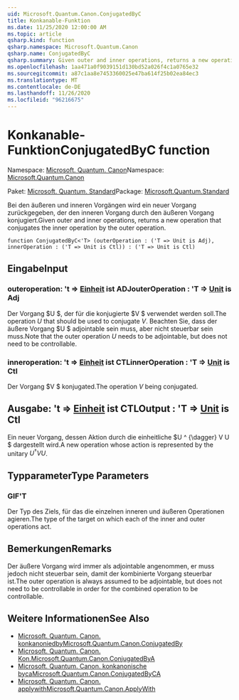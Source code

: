 ```yaml
---
uid: Microsoft.Quantum.Canon.ConjugatedByC
title: Konkanable-Funktion
ms.date: 11/25/2020 12:00:00 AM
ms.topic: article
qsharp.kind: function
qsharp.namespace: Microsoft.Quantum.Canon
qsharp.name: ConjugatedByC
qsharp.summary: Given outer and inner operations, returns a new operation that conjugates the inner operation by the outer operation.
ms.openlocfilehash: 1aa471a0f9039151d130bd52a026f4c1a0765e32
ms.sourcegitcommit: a87c1aa8e7453360025e47ba614f25b02ea84ec3
ms.translationtype: MT
ms.contentlocale: de-DE
ms.lasthandoff: 11/26/2020
ms.locfileid: "96216675"
---
```

# <a name="conjugatedbyc-function"></a><span data-ttu-id="75014-102">Konkanable-Funktion</span><span class="sxs-lookup"><span data-stu-id="75014-102">ConjugatedByC function</span></span>

<span data-ttu-id="75014-103">Namespace: [Microsoft. Quantum. Canon](xref:Microsoft.Quantum.Canon)</span><span class="sxs-lookup"><span data-stu-id="75014-103">Namespace: [Microsoft.Quantum.Canon](xref:Microsoft.Quantum.Canon)</span></span>

<span data-ttu-id="75014-104">Paket: [Microsoft. Quantum. Standard](https://nuget.org/packages/Microsoft.Quantum.Standard)</span><span class="sxs-lookup"><span data-stu-id="75014-104">Package: [Microsoft.Quantum.Standard](https://nuget.org/packages/Microsoft.Quantum.Standard)</span></span>


<span data-ttu-id="75014-105">Bei den äußeren und inneren Vorgängen wird ein neuer Vorgang zurückgegeben, der den inneren Vorgang durch den äußeren Vorgang konjugiert.</span><span class="sxs-lookup"><span data-stu-id="75014-105">Given outer and inner operations, returns a new operation that conjugates the inner operation by the outer operation.</span></span>

```qsharp
function ConjugatedByC<'T> (outerOperation : ('T => Unit is Adj), innerOperation : ('T => Unit is Ctl)) : ('T => Unit is Ctl)
```


## <a name="input"></a><span data-ttu-id="75014-106">Eingabe</span><span class="sxs-lookup"><span data-stu-id="75014-106">Input</span></span>

### <a name="outeroperation--t--unit--is-adj"></a><span data-ttu-id="75014-107">outeroperation: 't => [Einheit](xref:microsoft.quantum.lang-ref.unit)  ist ADJ</span><span class="sxs-lookup"><span data-stu-id="75014-107">outerOperation : 'T => [Unit](xref:microsoft.quantum.lang-ref.unit)  is Adj</span></span>

<span data-ttu-id="75014-108">Der Vorgang $U $, der für die konjugierte $V $ verwendet werden soll.</span><span class="sxs-lookup"><span data-stu-id="75014-108">The operation $U$ that should be used to conjugate $V$.</span></span> <span data-ttu-id="75014-109">Beachten Sie, dass der äußere Vorgang $U $ adjointable sein muss, aber nicht steuerbar sein muss.</span><span class="sxs-lookup"><span data-stu-id="75014-109">Note that the outer operation $U$ needs to be adjointable, but does not need to be controllable.</span></span>


### <a name="inneroperation--t--unit--is-ctl"></a><span data-ttu-id="75014-110">inneroperation: 't => [Einheit](xref:microsoft.quantum.lang-ref.unit)  ist CTL</span><span class="sxs-lookup"><span data-stu-id="75014-110">innerOperation : 'T => [Unit](xref:microsoft.quantum.lang-ref.unit)  is Ctl</span></span>

<span data-ttu-id="75014-111">Der Vorgang $V $ konjugated.</span><span class="sxs-lookup"><span data-stu-id="75014-111">The operation $V$ being conjugated.</span></span>



## <a name="output--t--unit--is-ctl"></a><span data-ttu-id="75014-112">Ausgabe: 't => [Einheit](xref:microsoft.quantum.lang-ref.unit)  ist CTL</span><span class="sxs-lookup"><span data-stu-id="75014-112">Output : 'T => [Unit](xref:microsoft.quantum.lang-ref.unit)  is Ctl</span></span>

<span data-ttu-id="75014-113">Ein neuer Vorgang, dessen Aktion durch die einheitliche $U ^ {\dagger} V U $ dargestellt wird.</span><span class="sxs-lookup"><span data-stu-id="75014-113">A new operation whose action is represented by the unitary $U^{\dagger} V U$.</span></span>

## <a name="type-parameters"></a><span data-ttu-id="75014-114">Typparameter</span><span class="sxs-lookup"><span data-stu-id="75014-114">Type Parameters</span></span>

### <a name="t"></a><span data-ttu-id="75014-115">GIF</span><span class="sxs-lookup"><span data-stu-id="75014-115">'T</span></span>

<span data-ttu-id="75014-116">Der Typ des Ziels, für das die einzelnen inneren und äußeren Operationen agieren.</span><span class="sxs-lookup"><span data-stu-id="75014-116">The type of the target on which each of the inner and outer operations act.</span></span>

## <a name="remarks"></a><span data-ttu-id="75014-117">Bemerkungen</span><span class="sxs-lookup"><span data-stu-id="75014-117">Remarks</span></span>

<span data-ttu-id="75014-118">Der äußere Vorgang wird immer als adjointable angenommen, er muss jedoch nicht steuerbar sein, damit der kombinierte Vorgang steuerbar ist.</span><span class="sxs-lookup"><span data-stu-id="75014-118">The outer operation is always assumed to be adjointable, but does not need to be controllable in order for the combined operation to be controllable.</span></span>

## <a name="see-also"></a><span data-ttu-id="75014-119">Weitere Informationen</span><span class="sxs-lookup"><span data-stu-id="75014-119">See Also</span></span>

- [<span data-ttu-id="75014-120">Microsoft. Quantum. Canon. konkanoniedby</span><span class="sxs-lookup"><span data-stu-id="75014-120">Microsoft.Quantum.Canon.ConjugatedBy</span></span>](xref:Microsoft.Quantum.Canon.ConjugatedBy)
- [<span data-ttu-id="75014-121">Microsoft. Quantum. Canon. Kon.</span><span class="sxs-lookup"><span data-stu-id="75014-121">Microsoft.Quantum.Canon.ConjugatedByA</span></span>](xref:Microsoft.Quantum.Canon.ConjugatedByA)
- [<span data-ttu-id="75014-122">Microsoft. Quantum. Canon. konkanonische byca</span><span class="sxs-lookup"><span data-stu-id="75014-122">Microsoft.Quantum.Canon.ConjugatedByCA</span></span>](xref:Microsoft.Quantum.Canon.ConjugatedByCA)
- [<span data-ttu-id="75014-123">Microsoft. Quantum. Canon. applywith</span><span class="sxs-lookup"><span data-stu-id="75014-123">Microsoft.Quantum.Canon.ApplyWith</span></span>](xref:Microsoft.Quantum.Canon.ApplyWith)